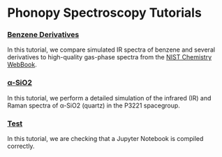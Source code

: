 # Phonopy Spectroscopy Tutorials

### [Benzene Derivatives](./benzene_derivatives_tutorial.md)

In this tutorial, we compare simulated IR spectra of benzene and several derivatives to high-quality gas-phase spectra from the [NIST Chemistry WebBook](http://webbook.nist.gov/).

### [α-SiO2](./SiO2_tutorial.md)

In this tutorial, we perform a detailed simulation of the infrared (IR) and Raman spectra of α-SiO2 (quartz) in the P3221 spacegroup.

### [Test](./test_tutorial.ipynb)

In this tutorial, we are checking that a Jupyter Notebook is compiled correctly.